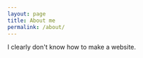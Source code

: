 ```yaml
---
layout: page
title: About me
permalink: /about/
---
```


I clearly don't know how to make a website.
